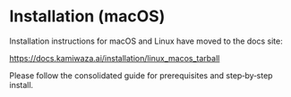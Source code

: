 # Installation (macOS)

Installation instructions for macOS and Linux have moved to the docs site:

https://docs.kamiwaza.ai/installation/linux_macos_tarball

Please follow the consolidated guide for prerequisites and step‑by‑step install.

